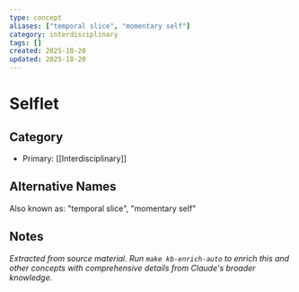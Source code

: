 ```yaml
---
type: concept
aliases: ["temporal slice", "momentary self"]
category: interdisciplinary
tags: []
created: 2025-10-20
updated: 2025-10-20
---
```


# Selflet

## Category

- Primary: [[Interdisciplinary]]

## Alternative Names

Also known as: "temporal slice", "momentary self"

## Notes

*Extracted from source material. Run `make kb-enrich-auto` to enrich this and other concepts with comprehensive details from Claude's broader knowledge.*
